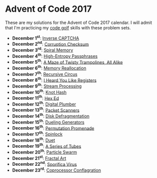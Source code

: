 # Advent of Code 2017
These are my solutions for the Advent of Code 2017 calendar.  I will
admit that I'm practicing my [code golf](https://en.wikipedia.org/wiki/Code_golf)
skills with these problem sets.

* __December 1<sup>st</sup>__: [Inverse CAPTCHA](December01/)
* __December 2<sup>nd</sup>__: [Corruption Checksum](December02/)
* __December 3<sup>rd</sup>__: [Spiral Memory](December03/)
* __December 4<sup>th</sup>__: [High-Entropy Passphrases](December04/)
* __December 5<sup>th</sup>__: [A Maze of Twisty Trampolines, All Alike](December05/)
* __December 6<sup>th</sup>__: [Memory Reallocation](December06/)
* __December 7<sup>th</sup>__: [Recursive Circus](December07/)
* __December 8<sup>th</sup>__: [I Heard You Like Registers](December08/)
* __December 9<sup>th</sup>__: [Stream Processing](December09/)
* __December 10<sup>th</sup>__: [Knot Hash](December10/)
* __December 11<sup>th</sup>__: [Hex Ed](December11/)
* __December 12<sup>th</sup>__: [Digital Plumber](December12/)
* __December 13<sup>th</sup>__: [Packet Scanners](December13/)
* __December 14<sup>th</sup>__: [Disk Defragmentation](December14/)
* __December 15<sup>th</sup>__: [Dueling Generators](December15/)
* __December 16<sup>th</sup>__: [Permutation Promenade](December16/)
* __December 17<sup>th</sup>__: [Spinlock](December17/)
* __December 18<sup>th</sup>__: [Duet](December18/)
* __December 19<sup>th</sup>__: [A Series of Tubes](December19/)
* __December 20<sup>th</sup>__: [Particle Swarm](December20/)
* __December 21<sup>st</sup>__: [Fractal Art](December21/)
* __December 22<sup>nd</sup>__: [Sporifica Virus](December22/)
* __December 23<sup>rd</sup>__: [Coprocessor Conflagration](December23/)
